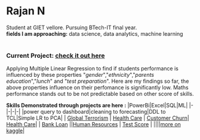 # Rajan N 
Student at GIET vellore. Pursuing BTech-IT final year.<br>
**fields I am approaching:**  data science, data analytics, machine learning
<br><br>
### Current Project:    [check it out here](https://www.kaggle.com/code/rajannnn/students-performance-analysis) <br>
Applying Multiple Linear Regression to find if students performance is influenced by these properties "_gender_","_ethnicity_","_parents education_","_lunch_" and "_test preparation_". Here are my findings so far, the above properties influence on their perfomance is significantly low. Maths performance stands out to be not predictable based on other score of skills.

**Skills Demonstrated through projects are here :**
|PowerBi|Excel|SQL|ML|
|-|-|-|-|
|power query to dashboard|cleaning to forecasting|DDL to TCL|Simple LR to PCA|
| [Global Terrorism](https://github.com/rajannnnnnn/PowerBi-GLOBAL_TERRORISM_ANALYSIS) | [Health Care](github.com/rajannnnnnn/Excel-HEALTHCARE_DATA_ANALYSIS) | [Customer Churn](github.com/rajannnnnnn/Sql-E_COMMERCE_CUSTOMER_CHURN_ANALYSIS)|  [Health Care](kaggle.com/code/rajannnn/healthcare-data-analysis)|
| [Bank Loan](github.com/rajannnnnnn/PowerBI-BANK_LOAN_PERFORMANCE_ANALYSIS) ||[Human Resources](github.com/rajannnnnnn/Sql-HR_MANAGEMENT) | [Test Score](kaggle.com/code/rajannnn/students-performance-analysis) |
||||[more on kaggle](https://www.kaggle.com/rajannnn)|
